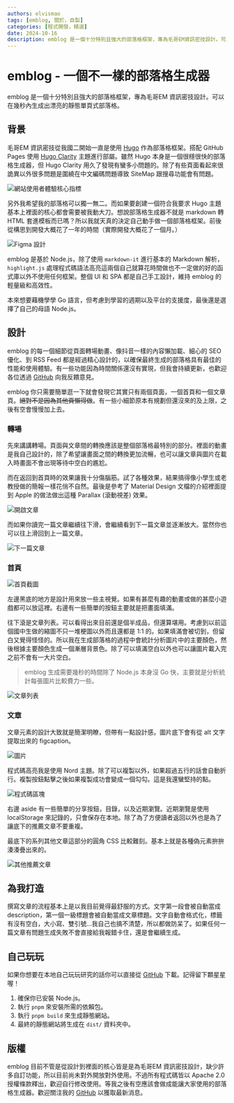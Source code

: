 ```yaml
---
authors: elvismao
tags: [emblog, 關於，自製]
categories: [程式開發，精選]
date: 2024-10-16
description: emblog 是一個十分特別且強大的部落格框架，專為毛哥EM資訊密技設計。可以在幾秒內生成出漂亮的靜態單頁式部落格。
---
```


# emblog - 一個不一樣的部落格生成器

emblog 是一個十分特別且強大的部落格框架，專為毛哥EM 資訊密技設計。可以在幾秒內生成出漂亮的靜態單頁式部落格。

## 背景

毛哥EM 資訊密技從我國二開始一直是使用 [Hugo](https://gohugo.io/) 作為部落格框架。搭配 GitHub Pages 使用 [Hugo Clarity](https://github.com/chipzoller/hugo-clarity) 主題進行部屬。雖然 Hugo 本身是一個很穩很快的部落格生成器，但 Hugo Clarity 用久了發現有蠻多小問題的。除了有些頁面看起來很詭異以外很多問題是圍繞在中文編碼問題導致 SiteMap 跟搜尋功能會有問題。

![網站使用者體驗核心指標](google.webp)

另外我希望我的部落格可以獨一無二。而如果要創建一個符合我要求 Hugo 主題基本上裡面的核心都會需要被我動大刀。想說部落格生成器不就是 markdown 轉 HTML 套進模板而已嗎？所以我就天真的決定自己動手做一個部落格框架。前後從構思到開發大概花了一年的時間（實際開發大概花了一個月。）

![Figma 設計](image.png)

emblog 是基於 Node.js，除了使用 `markdown-it` 進行基本的 Markdown 解析，`highlight.js` 處理程式碼語法高亮這兩個自己就算花時間做也不一定做的好的函式庫以外不使用任何框架。整個 UI 和 SPA 都是自己手工設計，維持 emblog 的輕量級和高效性。

本來想要藉機學學 Go 語言，但考慮到學習的週期以及平台的支援度，最後還是選擇了自己的母語 Node.js。

## 設計

emblog 的每一個細節從頁面轉場動畫、像抖音一樣的內容懶加載、細心的 SEO 優化、到 RSS Feed 都是經過精心設計的，以確保最終生成的部落格具有最佳的性能和使用體驗。有一些功能因為時間關係還沒有實現，但我會持續更新，也歡迎各位透過 [GitHub](https://github.com/Edit-Mr/emtech) 向我反饋意見。

emblog 你只需要簡單逛一下就會發現它其實只有兩個頁面，一個首頁和一個文章頁。~~絕對不是因為其他頁懶得做~~。有一些小細節原本有規劃但還沒來的及上限，之後有空會慢慢加上去。

### 轉場

先來講講轉場。頁面與文章間的轉換應該是整個部落格最特別的部分。裡面的動畫是我自己設計的，除了希望讓畫面之間的轉換更加流暢，也可以讓文章與圖片在載入時畫面不會出現等待中空白的尷尬。

而在返回到首頁時的效果讓我十分傷腦筋。試了各種效果，結果搞得像小學生或老教授做的簡報一樣花俏不自然。最後是參考了 Material Design 文檔的介紹裡面提到 Apple 的做法做出這種 Parallax (滾動視差) 效果。

![開啟文章](transition.gif)

而如果你讀完一篇文章繼續往下滑，會繼續看到下一篇文章並逐漸放大。當然你也可以往上滑回到上一篇文章。

![下一篇文章](continue.gif)

### 首頁

![首頁截圖](home.webp)

左邊黑底的地方是設計用來放一些主視覺。如果有甚麼有趣的動畫或做的甚麼小遊戲都可以放這裡。右邊有一些簡單的按鈕主要就是把畫面填滿。

往下滾是文章列表。可以看得出來目前還是個半成品，但還算堪用。考慮到以前這個國中生做的縮圖不只一堆梗圖以外而且還都是 1:1 的。如果填滿會被切到，但留白又覺得怪怪的。所以我在生成部落格的過程中會統計分析圖片中的主要顏色，然後根據主要顏色生成一個漸層背景色。除了可以填滿空白以外也可以讓圖片載入完之前不會有一大片空白。

> emblog 生成需要幾秒的時間除了 Node.js 本身沒 Go 快，主要就是分析統計每張圖片比較費力一些。

![文章列表](tags.webp)

### 文章

文章元素的設計大致就是簡潔明瞭，但帶有一點設計感。圖片底下會有從 alt 文字提取出來的 figcaption。

![圖片](image.webp)

程式碼高亮我是使用 Nord 主題。除了可以複製以外，如果超過五行的話會自動折行。複製按鈕點擊之後如果複製成功會變成一個勾勾。這是我還蠻堅持的點。

![程式碼區塊](code.webp)

右邊 aside 有一些簡單的分享按鈕，目錄，以及近期瀏覽。近期瀏覽是使用 localStorage 來記錄的，只會保存在本地。除了為了方便讀者返回以外也是為了讓底下的推薦文章不要重複。

最底下的系列其他文章這部分的圓角 CSS 比較難刻。基本上就是各種偽元素拚拚湊湊疊出來的。

![其他推薦文章](related.png)

## 為我打造

撰寫文章的流程基本上是以我目前覺得最舒服的方式。文字第一段會被自動當成 description，第一個一級標題會被自動當成文章標題。文字自動會格式化，標籤有沒有空白，大小寫、雙引號...我自己也搞不清楚，所以都做防呆了。如果任何一篇文章有問題生成失敗不會直接給我報錯卡住，還是會繼續生成。

## 自己玩玩

如果你想要在本地自己玩玩研究的話你可以直接從 [GitHub](https://github.com/Edit-Mr/emtech) 下載。記得留下顆星星喔！

1. 確保你已安裝 Node.js。
2. 執行 `pnpm` 來安裝所需的依賴包。
3. 執行 `pnpm build` 來生成靜態網站。
4. 最終的靜態網站將生成在 `dist/` 資料夾中。

## 版權

emblog 目前不管是從設計到裡面的核心皆是是為毛哥EM 資訊密技設計，缺少許多自訂功能，所以目前尚未對外開放對外使用。不過所有程式碼皆以 Apache 2.0 授權條款釋出，歡迎自行修改使用。等我之後有空應該會做成能讓大家使用的部落格生成器。歡迎關注我的 [GitHub](https://github.com/Edit-Mr/emtech) 以獲取最新消息。
